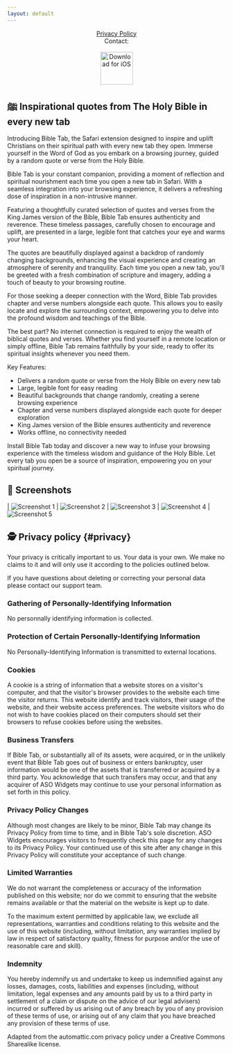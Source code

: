 ```yaml
---
layout: default
---
```

<center>
<a href="#privacy">Privacy Policy</a>
<br />
Contact: <bibletabforios [at] gmail.com>
<br />
<br />
</center>

<center>
 <a href="http://itunes.apple.com/app/6449843611"><img height=75 src="/img/appstore.svg" alt="Download for iOS" /></a>
</center>

## ﷺ Inspirational quotes from The Holy Bible in every new tab

Introducing Bible Tab, the Safari extension designed to inspire and uplift Christians on their spiritual path with every new tab they open. Immerse yourself in the Word of God as you embark on a browsing journey, guided by a random quote or verse from the Holy Bible.

Bible Tab is your constant companion, providing a moment of reflection and spiritual nourishment each time you open a new tab in Safari. With a seamless integration into your browsing experience, it delivers a refreshing dose of inspiration in a non-intrusive manner.

Featuring a thoughtfully curated selection of quotes and verses from the King James version of the Bible, Bible Tab ensures authenticity and reverence. These timeless passages, carefully chosen to encourage and uplift, are presented in a large, legible font that catches your eye and warms your heart.

The quotes are beautifully displayed against a backdrop of randomly changing backgrounds, enhancing the visual experience and creating an atmosphere of serenity and tranquility. Each time you open a new tab, you'll be greeted with a fresh combination of scripture and imagery, adding a touch of beauty to your browsing routine.

For those seeking a deeper connection with the Word, Bible Tab provides chapter and verse numbers alongside each quote. This allows you to easily locate and explore the surrounding context, empowering you to delve into the profound wisdom and teachings of the Bible.

The best part? No internet connection is required to enjoy the wealth of biblical quotes and verses. Whether you find yourself in a remote location or simply offline, Bible Tab remains faithfully by your side, ready to offer its spiritual insights whenever you need them.

Key Features:
- Delivers a random quote or verse from the Holy Bible on every new tab
- Large, legible font for easy reading
- Beautiful backgrounds that change randomly, creating a serene browsing experience
- Chapter and verse numbers displayed alongside each quote for deeper exploration
- King James version of the Bible ensures authenticity and reverence
- Works offline, no connectivity needed

Install Bible Tab today and discover a new way to infuse your browsing experience with the timeless wisdom and guidance of the Holy Bible. Let every tab you open be a source of inspiration, empowering you on your spiritual journey.

## 📱 Screenshots

| ![Screenshot 1](/img/screens/1.png) | ![Screenshot 2](/img/screens/2.png)
| ![Screenshot 3](/img/screens/3.png) | ![Screenshot 4](/img/screens/4.png)
| ![Screenshot 5](/img/screens/5.png)

## 🕵️ Privacy policy {#privacy}

Your privacy is critically important to us. Your data is your own. We make no claims to it and will only use it according to the policies outlined below.

If you have questions about deleting or correcting your personal data please contact our support team.

### Gathering of Personally-Identifying Information
No personnally identifying information is collected.

### Protection of Certain Personally-Identifying Information
No Personally-Identifying Information is transmitted to external locations.

### Cookies
A cookie is a string of information that a website stores on a visitor's computer, and that the visitor's browser provides to the website each time the visitor returns. This website identify and track visitors, their usage of the website, and their website access preferences. The website visitors who do not wish to have cookies placed on their computers should set their browsers to refuse cookies before using the websites.

### Business Transfers
If Bible Tab, or substantially all of its assets, were acquired, or in the unlikely event that Bible Tab goes out of business or enters bankruptcy, user information would be one of the assets that is transferred or acquired by a third party. You acknowledge that such transfers may occur, and that any acquirer of ASO Widgets may continue to use your personal information as set forth in this policy.

### Privacy Policy Changes
Although most changes are likely to be minor, Bible Tab may change its Privacy Policy from time to time, and in Bible Tab's sole discretion. ASO Widgets encourages visitors to frequently check this page for any changes to its Privacy Policy. Your continued use of this site after any change in this Privacy Policy will constitute your acceptance of such change.

### Limited Warranties
We do not warrant the completeness or accuracy of the information published on this website; nor do we commit to ensuring that the website remains available or that the material on the website is kept up to date.

To the maximum extent permitted by applicable law, we exclude all representations, warranties and conditions relating to this website and the use of this website (including, without limitation, any warranties implied by law in respect of satisfactory quality, fitness for purpose and/or the use of reasonable care and skill).

### Indemnity
You hereby indemnify us and undertake to keep us indemnified against any losses, damages, costs, liabilities and expenses (including, without limitation, legal expenses and any amounts paid by us to a third party in settlement of a claim or dispute on the advice of our legal advisers) incurred or suffered by us arising out of any breach by you of any provision of these terms of use, or arising out of any claim that you have breached any provision of these terms of use.

Adapted from the automattic.com privacy policy under a Creative Commons Sharealike license.
